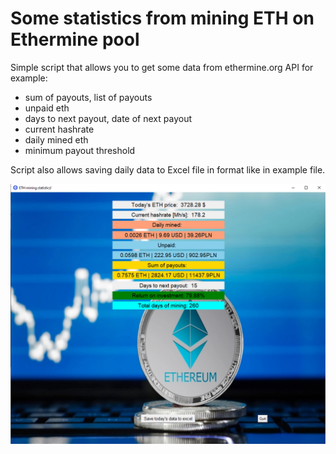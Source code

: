 # Some statistics from mining ETH on Ethermine pool
Simple script that allows you to get some data from ethermine.org API for example:
- sum of payouts, list of payouts 
- unpaid eth
- days to next payout, date of next payout 
- current hashrate 
- daily mined eth 
- minimum payout threshold

Script also allows saving daily data to Excel file in format like in example file.

<img src="images/usage.png" >
